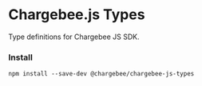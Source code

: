 # Chargebee.js Types

Type definitions for Chargebee JS SDK.

### Install
`npm install --save-dev @chargebee/chargebee-js-types`
